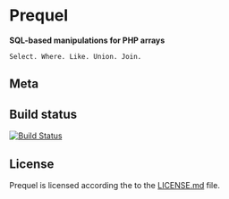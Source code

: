 Prequel
=======

**SQL-based manipulations for PHP arrays** 
```
Select. Where. Like. Union. Join.
```

## Meta

## Build status
[![Build Status](https://travis-ci.org/alfredxing/prequel.png?branch=master)](https://travis-ci.org/alfredxing/prequel)

## License
Prequel is licensed according the to the [LICENSE.md](https://github.com/alfredxing/prequel/blob/master/LICENSE.md) file.

